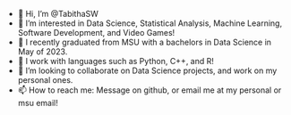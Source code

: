 - 👋 Hi, I’m @TabithaSW
- 👀 I’m interested in Data Science, Statistical Analysis, Machine Learning, Software Development, and Video Games!
- 🌱 I recently graduated from MSU with a bachelors in Data Science in May of 2023. 
- 👋 I work with languages such as Python, C++, and R!
- 💞️ I’m looking to collaborate on Data Science projects, and work on my personal ones.
- 📫 How to reach me: Message on github, or email me at my personal or msu email!
